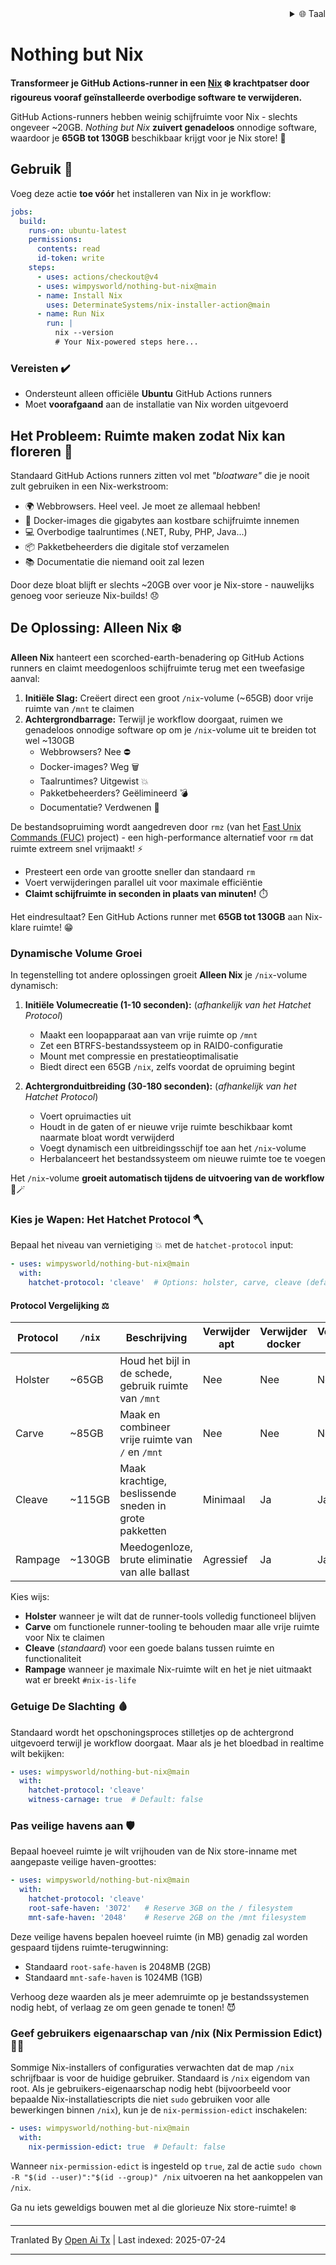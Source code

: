 
<div align="right">
  <details>
    <summary >🌐 Taal</summary>
    <div>
      <div align="center">
        <a href="https://openaitx.github.io/view.html?user=wimpysworld&project=nothing-but-nix&lang=en">Engels</a>
        | <a href="https://openaitx.github.io/view.html?user=wimpysworld&project=nothing-but-nix&lang=zh-CN">简体中文</a>
        | <a href="https://openaitx.github.io/view.html?user=wimpysworld&project=nothing-but-nix&lang=zh-TW">繁體中文</a>
        | <a href="https://openaitx.github.io/view.html?user=wimpysworld&project=nothing-but-nix&lang=ja">Japans</a>
        | <a href="https://openaitx.github.io/view.html?user=wimpysworld&project=nothing-but-nix&lang=ko">Koreaans</a>
        | <a href="https://openaitx.github.io/view.html?user=wimpysworld&project=nothing-but-nix&lang=hi">हिन्दी</a>
        | <a href="https://openaitx.github.io/view.html?user=wimpysworld&project=nothing-but-nix&lang=th">Thais</a>
        | <a href="https://openaitx.github.io/view.html?user=wimpysworld&project=nothing-but-nix&lang=fr">Frans</a>
        | <a href="https://openaitx.github.io/view.html?user=wimpysworld&project=nothing-but-nix&lang=de">Duits</a>
        | <a href="https://openaitx.github.io/view.html?user=wimpysworld&project=nothing-but-nix&lang=es">Spaans</a>
        | <a href="https://openaitx.github.io/view.html?user=wimpysworld&project=nothing-but-nix&lang=it">Italiaans</a>
        | <a href="https://openaitx.github.io/view.html?user=wimpysworld&project=nothing-but-nix&lang=ru">Russisch</a>
        | <a href="https://openaitx.github.io/view.html?user=wimpysworld&project=nothing-but-nix&lang=pt">Portugees</a>
        | <a href="https://openaitx.github.io/view.html?user=wimpysworld&project=nothing-but-nix&lang=nl">Nederlands</a>
        | <a href="https://openaitx.github.io/view.html?user=wimpysworld&project=nothing-but-nix&lang=pl">Pools</a>
        | <a href="https://openaitx.github.io/view.html?user=wimpysworld&project=nothing-but-nix&lang=ar">العربية</a>
        | <a href="https://openaitx.github.io/view.html?user=wimpysworld&project=nothing-but-nix&lang=fa">فارسی</a>
        | <a href="https://openaitx.github.io/view.html?user=wimpysworld&project=nothing-but-nix&lang=tr">Turks</a>
        | <a href="https://openaitx.github.io/view.html?user=wimpysworld&project=nothing-but-nix&lang=vi">Vietnamees</a>
        | <a href="https://openaitx.github.io/view.html?user=wimpysworld&project=nothing-but-nix&lang=id">Bahasa Indonesia</a>
      </div>
    </div>
  </details>
</div>

# Nothing but Nix

**Transformeer je GitHub Actions-runner in een [Nix](https://zero-to-nix.com/concepts/nix/) ❄️ krachtpatser door rigoureus vooraf geïnstalleerde overbodige software te verwijderen.**

GitHub Actions-runners hebben weinig schijfruimte voor Nix - slechts ongeveer ~20GB.
*Nothing but Nix* **zuivert genadeloos** onnodige software, waardoor je **65GB tot 130GB** beschikbaar krijgt voor je Nix store! 💪

## Gebruik 🔧

Voeg deze actie **toe vóór** het installeren van Nix in je workflow:

```yaml
jobs:
  build:
    runs-on: ubuntu-latest
    permissions:
      contents: read
      id-token: write
    steps:
      - uses: actions/checkout@v4
      - uses: wimpysworld/nothing-but-nix@main
      - name: Install Nix
        uses: DeterminateSystems/nix-installer-action@main
      - name: Run Nix
        run: |
          nix --version
          # Your Nix-powered steps here...
```

### Vereisten ️✔️

- Ondersteunt alleen officiële **Ubuntu** GitHub Actions runners
- Moet **voorafgaand** aan de installatie van Nix worden uitgevoerd

## Het Probleem: Ruimte maken zodat Nix kan floreren 🌱

Standaard GitHub Actions runners zitten vol met *"bloatware"* die je nooit zult gebruiken in een Nix-werkstroom:

- 🌍 Webbrowsers. Heel veel. Je moet ze allemaal hebben!
- 🐳 Docker-images die gigabytes aan kostbare schijfruimte innemen
- 💻 Overbodige taalruntimes (.NET, Ruby, PHP, Java...)
- 📦 Pakketbeheerders die digitale stof verzamelen
- 📚 Documentatie die niemand ooit zal lezen

Door deze bloat blijft er slechts ~20GB over voor je Nix-store - nauwelijks genoeg voor serieuze Nix-builds! 😞

## De Oplossing: Alleen Nix ️❄️

**Alleen Nix** hanteert een scorched-earth-benadering op GitHub Actions runners en claimt meedogenloos schijfruimte terug met een tweefasige aanval:

1. **Initiële Slag:** Creëert direct een groot `/nix`-volume (~65GB) door vrije ruimte van `/mnt` te claimen
2. **Achtergrondbarrage:** Terwijl je workflow doorgaat, ruimen we genadeloos onnodige software op om je `/nix`-volume uit te breiden tot wel ~130GB
   - Webbrowsers? Nee ⛔
   - Docker-images? Weg 🗑️
   - Taalruntimes? Uitgewist 💥
   - Pakketbeheerders? Geëlimineerd 💣
   - Documentatie? Verdwenen ️👻

De bestandsopruiming wordt aangedreven door `rmz` (van het [Fast Unix Commands (FUC)](https://github.com/SUPERCILEX/fuc) project) - een high-performance alternatief voor `rm` dat ruimte extreem snel vrijmaakt! ⚡
   - Presteert een orde van grootte sneller dan standaard `rm`
   - Voert verwijderingen parallel uit voor maximale efficiëntie
   - **Claimt schijfruimte in seconden in plaats van minuten!** ️⏱️

Het eindresultaat? Een GitHub Actions runner met **65GB tot 130GB** aan Nix-klare ruimte! 😁

### Dynamische Volume Groei

In tegenstelling tot andere oplossingen groeit **Alleen Nix** je `/nix`-volume dynamisch:

1. **Initiële Volumecreatie (1-10 seconden):** (*afhankelijk van het Hatchet Protocol*)
   - Maakt een loopapparaat aan van vrije ruimte op `/mnt`
   - Zet een BTRFS-bestandssysteem op in RAID0-configuratie
   - Mount met compressie en prestatieoptimalisatie
   - Biedt direct een 65GB `/nix`, zelfs voordat de opruiming begint

2. **Achtergronduitbreiding (30-180 seconden):** (*afhankelijk van het Hatchet Protocol*)
   - Voert opruimacties uit
   - Houdt in de gaten of er nieuwe vrije ruimte beschikbaar komt naarmate bloat wordt verwijderd
   - Voegt dynamisch een uitbreidingsschijf toe aan het `/nix`-volume
   - Herbalanceert het bestandssysteem om nieuwe ruimte toe te voegen

Het `/nix`-volume **groeit automatisch tijdens de uitvoering van de workflow** 🎩🪄

### Kies je Wapen: Het Hatchet Protocol 🪓

Bepaal het niveau van vernietiging 💥 met de `hatchet-protocol` input:

```yaml
- uses: wimpysworld/nothing-but-nix@main
  with:
    hatchet-protocol: 'cleave'  # Options: holster, carve, cleave (default), rampage
```

#### Protocol Vergelijking ⚖️

| Protocol | `/nix` | Beschrijving                                      | Verwijder apt  | Verwijder docker | Verwijder snap | Verwijderde bestandssystemen     |
|----------|--------|---------------------------------------------------|----------------|------------------|----------------|-------------------------------|
| Holster  | ~65GB  | Houd het bijl in de schede, gebruik ruimte van `/mnt` | Nee           | Nee              | Nee            | Geen                          |
| Carve    | ~85GB  | Maak en combineer vrije ruimte van `/` en `/mnt`  | Nee           | Nee              | Nee            | Geen                          |
| Cleave   | ~115GB | Maak krachtige, beslissende sneden in grote pakketten | Minimaal      | Ja               | Ja             | `/opt` en `/usr/local`        |
| Rampage  | ~130GB | Meedogenloze, brute eliminatie van alle ballast   | Agressief      | Ja               | Ja             | Muahahaha! 🔥🌎               |

Kies wijs:
- **Holster** wanneer je wilt dat de runner-tools volledig functioneel blijven
- **Carve** om functionele runner-tooling te behouden maar alle vrije ruimte voor Nix te claimen
- **Cleave** (*standaard*) voor een goede balans tussen ruimte en functionaliteit
- **Rampage** wanneer je maximale Nix-ruimte wilt en het je niet uitmaakt wat er breekt `#nix-is-life`

### Getuige De Slachting 🩸

Standaard wordt het opschoningsproces stilletjes op de achtergrond uitgevoerd terwijl je workflow doorgaat. Maar als je het bloedbad in realtime wilt bekijken:

```yaml
- uses: wimpysworld/nothing-but-nix@main
  with:
    ️hatchet-protocol: 'cleave'
    witness-carnage: true  # Default: false
```

### Pas veilige havens aan 🛡️

Bepaal hoeveel ruimte je wilt vrijhouden van de Nix store-inname met aangepaste veilige haven-groottes:

```yaml
- uses: wimpysworld/nothing-but-nix@main
  with:
    ️hatchet-protocol: 'cleave'
    root-safe-haven: '3072'   # Reserve 3GB on the / filesystem
    mnt-safe-haven: '2048'    # Reserve 2GB on the /mnt filesystem
```

Deze veilige havens bepalen hoeveel ruimte (in MB) genadig zal worden gespaard tijdens ruimte-terugwinning:
- Standaard `root-safe-haven` is 2048MB (2GB)
- Standaard `mnt-safe-haven` is 1024MB (1GB)

Verhoog deze waarden als je meer ademruimte op je bestandssystemen nodig hebt, of verlaag ze om geen genade te tonen! 😈

### Geef gebruikers eigenaarschap van /nix (Nix Permission Edict) 🧑‍⚖️

Sommige Nix-installers of configuraties verwachten dat de map `/nix` schrijfbaar is voor de huidige gebruiker. Standaard is `/nix` eigendom van root. Als je gebruikers-eigenaarschap nodig hebt (bijvoorbeeld voor bepaalde Nix-installatiescripts die niet `sudo` gebruiken voor alle bewerkingen binnen `/nix`), kun je de `nix-permission-edict` inschakelen:

```yaml
- uses: wimpysworld/nothing-but-nix@main
  with:
    nix-permission-edict: true  # Default: false
```

Wanneer `nix-permission-edict` is ingesteld op `true`, zal de actie `sudo chown -R "$(id --user)":"$(id --group)" /nix` uitvoeren na het aankoppelen van `/nix`.

Ga nu iets geweldigs bouwen met al die glorieuze Nix store-ruimte! ❄️

---

Tranlated By [Open Ai Tx](https://github.com/OpenAiTx/OpenAiTx) | Last indexed: 2025-07-24

---